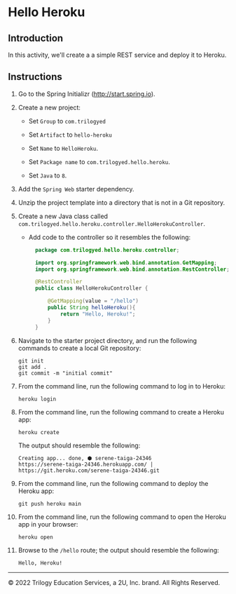 # Hello Heroku

## Introduction

In this activity, we'll create a a simple REST service and deploy it to Heroku.

## Instructions

1. Go to the Spring Initializr (http://start.spring.io).

2. Create a new project:

   * Set ```Group``` to ```com.trilogyed``` 
   
   * Set ```Artifact``` to ```hello-heroku``` 
   
   * Set ```Name``` to ```HelloHeroku```. 

   * Set ```Package name``` to ```com.trilogyed.hello.heroku```. 

   * Set ```Java``` to ```8```. 

3. Add the ```Spring Web``` starter dependency.

4. Unzip the project template into a directory that is not in a Git repository.

5. Create a new Java class called `com.trilogyed.hello.heroku.controller.HelloHerokuController`.

   - Add code to the controller so it resembles the following:

      ```java
        package com.trilogyed.hello.heroku.controller;

        import org.springframework.web.bind.annotation.GetMapping;
        import org.springframework.web.bind.annotation.RestController;

        @RestController
        public class HelloHerokuController {

            @GetMapping(value = "/hello")
            public String helloHeroku(){
                return "Hello, Heroku!";
            }
        }
      ```

6. Navigate to the starter project directory, and run the following commands to create a local Git repository:

    ```
    git init
    git add .
    git commit -m "initial commit"
    ```

7. From the command line, run the following command to log in to Heroku:

    ```
    heroku login
    ```

8. From the command line, run the following command to create a Heroku app:

    ```
    heroku create
    ```

    The output should resemble the following:
    ```
    Creating app... done, ⬢ serene-taiga-24346
    https://serene-taiga-24346.herokuapp.com/ | https://git.heroku.com/serene-taiga-24346.git
    ```

9. From the command line, run the following command to deploy the Heroku app:

    ```
    git push heroku main
    ```

10. From the command line, run the following command to open the Heroku app in your browser:

    ```
    heroku open
    ```

11. Browse to the `/hello` route; the output should resemble the following:
    ```
    Hello, Heroku!
    ```

---

© 2022 Trilogy Education Services, a 2U, Inc. brand. All Rights Reserved.
